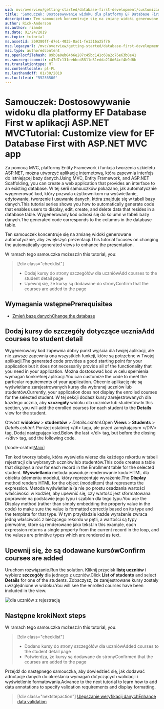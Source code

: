 ```yaml
---
uid: mvc/overview/getting-started/database-first-development/customizing-a-view
title: 'Samouczek: Dostosowywanie widoku dla platformy EF Database First w aplikacji ASP.NET MVC'
description: Ten samouczek koncentruje się na zmianę widoki generowane automatycznie, aby zwiększyć prezentacji.
author: Rick-Anderson
ms.author: riande
ms.date: 01/24/2019
ms.topic: tutorial
ms.assetid: 269380ff-d7e1-4035-8ad1-fe1316a25f76
msc.legacyurl: /mvc/overview/getting-started/database-first-development/customizing-a-view
msc.type: authoredcontent
ms.openlocfilehash: 89b8a0eb84b6e287c45bc141c68a2c76e63b0e41
ms.sourcegitcommit: c47d7c131eebbcd8811e31edda210d64cf4b9d6b
ms.translationtype: MT
ms.contentlocale: pl-PL
ms.lasthandoff: 01/30/2019
ms.locfileid: "55236500"
---
```

# <a name="tutorial-customize-view-for-ef-database-first-with-aspnet-mvc-app"></a><span data-ttu-id="8814a-103">Samouczek: Dostosowywanie widoku dla platformy EF Database First w aplikacji ASP.NET MVC</span><span class="sxs-lookup"><span data-stu-id="8814a-103">Tutorial: Customize view for EF Database First with ASP.NET MVC app</span></span>

<span data-ttu-id="8814a-104">Za pomocą MVC, platformy Entity Framework i funkcja tworzenia szkieletu ASP.NET, można utworzyć aplikację internetową, która zapewnia interfejs do istniejącej bazy danych.</span><span class="sxs-lookup"><span data-stu-id="8814a-104">Using MVC, Entity Framework, and ASP.NET Scaffolding, you can create a web application that provides an interface to an existing database.</span></span> <span data-ttu-id="8814a-105">W tej serii samouczków pokazano, jak automatycznie wygenerować kod, który pozwala użytkownikom na wyświetlanie, edytowanie, tworzenie i usuwanie danych, która znajduje się w tabeli bazy danych.</span><span class="sxs-lookup"><span data-stu-id="8814a-105">This tutorial series shows you how to automatically generate code that enables users to display, edit, create, and delete data that resides in a database table.</span></span> <span data-ttu-id="8814a-106">Wygenerowany kod odnosi się do kolumn w tabeli bazy danych.</span><span class="sxs-lookup"><span data-stu-id="8814a-106">The generated code corresponds to the columns in the database table.</span></span>

<span data-ttu-id="8814a-107">Ten samouczek koncentruje się na zmianę widoki generowane automatycznie, aby zwiększyć prezentacji.</span><span class="sxs-lookup"><span data-stu-id="8814a-107">This tutorial focuses on changing the automatically-generated views to enhance the presentation.</span></span>

<span data-ttu-id="8814a-108">W ramach tego samouczka możesz:</span><span class="sxs-lookup"><span data-stu-id="8814a-108">In this tutorial, you:</span></span>

> [!div class="checklist"]
> * <span data-ttu-id="8814a-109">Dodaj kursy do strony szczegółów dla uczniów</span><span class="sxs-lookup"><span data-stu-id="8814a-109">Add courses to the student detail page</span></span>
> * <span data-ttu-id="8814a-110">Upewnij się, że kursy są dodawane do strony</span><span class="sxs-lookup"><span data-stu-id="8814a-110">Confirm that the courses are added to the page</span></span>

## <a name="prerequisites"></a><span data-ttu-id="8814a-111">Wymagania wstępne</span><span class="sxs-lookup"><span data-stu-id="8814a-111">Prerequisites</span></span>

* [<span data-ttu-id="8814a-112">Zmień bazę danych</span><span class="sxs-lookup"><span data-stu-id="8814a-112">Change the database</span></span>](changing-the-database.md)

## <a name="add-courses-to-student-detail"></a><span data-ttu-id="8814a-113">Dodaj kursy do szczegóły dotyczące ucznia</span><span class="sxs-lookup"><span data-stu-id="8814a-113">Add courses to student detail</span></span>

<span data-ttu-id="8814a-114">Wygenerowany kod zapewnia dobry punkt wyjścia dla twojej aplikacji, ale nie zawsze zapewnia ona wszystkich funkcji, które są potrzebne w Twojej aplikacji.</span><span class="sxs-lookup"><span data-stu-id="8814a-114">The generated code provides a good starting point for your application but it does not necessarily provide all of the functionality that you need in your application.</span></span> <span data-ttu-id="8814a-115">Można dostosować kod w celu spełnienia wymagań konkretnej aplikacji.</span><span class="sxs-lookup"><span data-stu-id="8814a-115">You can customize the code to meet the particular requirements of your application.</span></span> <span data-ttu-id="8814a-116">Obecnie aplikację nie są wyświetlane zarejestrowanych kursy dla wybranej uczniów lub studentów.</span><span class="sxs-lookup"><span data-stu-id="8814a-116">Currently, your application does not display the enrolled courses for the selected student.</span></span> <span data-ttu-id="8814a-117">W tej sekcji dodasz kursy zarejestrowanych dla każdego ucznia, aby **szczegóły** widoku dla uczniów lub studentów.</span><span class="sxs-lookup"><span data-stu-id="8814a-117">In this section, you will add the enrolled courses for each student to the **Details** view for the student.</span></span>

<span data-ttu-id="8814a-118">Otwórz **widoków** > **studentów** > *Details.cshtml*.</span><span class="sxs-lookup"><span data-stu-id="8814a-118">Open **Views** > **Students** > *Details.cshtml*.</span></span> <span data-ttu-id="8814a-119">Poniżej ostatniej &lt;/dl&gt; tagu, ale przed zamykającym &lt;/DIV&gt; tag, Dodaj następujący kod.</span><span class="sxs-lookup"><span data-stu-id="8814a-119">Below the last &lt;/dl&gt; tag, but before the closing &lt;/div&gt; tag, add the following code.</span></span>

[!code-cshtml[Main](customizing-a-view/samples/sample1.cshtml)]

<span data-ttu-id="8814a-120">Ten kod tworzy tabelę, która wyświetla wiersz dla każdego rekordu w tabeli rejestracji dla wybranych uczniów lub studentów.</span><span class="sxs-lookup"><span data-stu-id="8814a-120">This code creates a table that displays a row for each record in the Enrollment table for the selected student.</span></span> <span data-ttu-id="8814a-121">**Wyświetlania** metoda powoduje renderowanie kodu HTML dla obiektu (elementu modelu), który reprezentuje wyrażenie.</span><span class="sxs-lookup"><span data-stu-id="8814a-121">The **Display** method renders HTML for the object (modelItem) that represents the expression.</span></span> <span data-ttu-id="8814a-122">Metoda wyświetlania (a nie po prostu osadzania wartości właściwości w kodzie), aby upewnić się, czy wartość jest sformatowana poprawnie na podstawie jego typu i szablon dla tego typu.</span><span class="sxs-lookup"><span data-stu-id="8814a-122">You use the Display method (rather than simply embedding the property value in the code) to make sure the value is formatted correctly based on its type and the template for that type.</span></span> <span data-ttu-id="8814a-123">W tym przykładzie każde wyrażenie zwraca jedną właściwość z bieżącego rekordu w pętli, a wartości są typy pierwotne, które są renderowane jako tekst.</span><span class="sxs-lookup"><span data-stu-id="8814a-123">In this example, each expression returns a single property from the current record in the loop, and the values are primitive types which are rendered as text.</span></span>

## <a name="confirm-courses-are-added"></a><span data-ttu-id="8814a-124">Upewnij się, że są dodawane kursów</span><span class="sxs-lookup"><span data-stu-id="8814a-124">Confirm courses are added</span></span>

<span data-ttu-id="8814a-125">Uruchom rozwiązanie.</span><span class="sxs-lookup"><span data-stu-id="8814a-125">Run the solution.</span></span> <span data-ttu-id="8814a-126">Kliknij przycisk **listę uczniów** i wybierz **szczegóły** dla jednego z uczniów.</span><span class="sxs-lookup"><span data-stu-id="8814a-126">Click **List of students** and select **Details** for one of the students.</span></span> <span data-ttu-id="8814a-127">Zobaczysz, że zarejestrowane kursy zostały uwzględnione w widoku.</span><span class="sxs-lookup"><span data-stu-id="8814a-127">You will see the enrolled courses have been included in the view.</span></span>

![dla uczniów z rejestracją](customizing-a-view/_static/image1.png)

## <a name="next-steps"></a><span data-ttu-id="8814a-129">Następne kroki</span><span class="sxs-lookup"><span data-stu-id="8814a-129">Next steps</span></span>
<span data-ttu-id="8814a-130">W ramach tego samouczka możesz:</span><span class="sxs-lookup"><span data-stu-id="8814a-130">In this tutorial, you:</span></span>

> [!div class="checklist"]
> * <span data-ttu-id="8814a-131">Dodano kursy do strony szczegółów dla uczniów</span><span class="sxs-lookup"><span data-stu-id="8814a-131">Added courses to the student detail page</span></span>
> * <span data-ttu-id="8814a-132">Potwierdza, że kursy są dodawane do strony</span><span class="sxs-lookup"><span data-stu-id="8814a-132">Confirmed that the courses are added to the page</span></span>

<span data-ttu-id="8814a-133">Przejdź do następnego samouczka, aby dowiedzieć się, jak dodawać adnotacje danych do określania wymagań dotyczących walidacji i wyświetlenie formatowania.</span><span class="sxs-lookup"><span data-stu-id="8814a-133">Advance to the next tutorial to learn how to add data annotations to specify validation requirements and display formatting.</span></span>
> [!div class="nextstepaction"]
> [<span data-ttu-id="8814a-134">Ulepszanie weryfikacji danych</span><span class="sxs-lookup"><span data-stu-id="8814a-134">Enhance data validation</span></span>](enhancing-data-validation.md)
